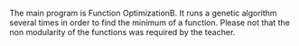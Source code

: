 The main program is Function OptimizationB. It runs a genetic algorithm several times in order to find the minimum of a function.
Please not that the non modularity of the functions was required by the teacher.
